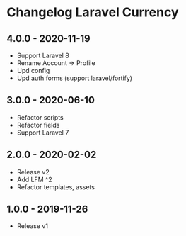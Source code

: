 # Changelog Laravel Currency

## 4.0.0 - 2020-11-19

- Support Laravel 8
- Rename Account => Profile
- Upd config
- Upd auth forms (support laravel/fortify)

## 3.0.0 - 2020-06-10

- Refactor scripts
- Refactor fields
- Support Laravel 7

## 2.0.0 - 2020-02-02

- Release v2
- Add LFM ^2
- Refactor templates, assets


## 1.0.0 - 2019-11-26

- Release v1
